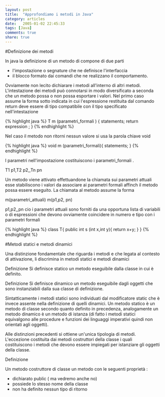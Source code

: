 ```yaml
---
layout: post
title:  "Approfondiamo i metodi in Java"
category: articles
date:   2005-01-02 22:45:33
tags: [Java]
comments: true
share: true
---
```


#Definizione dei metodi 

In java la definizione di un metodo di compone di due parti

* l'impostazione o segnature che ne definisce l'interfaccia
* il blocco formato dai comandi che ne realizzano il comportamento.

Ovviamente non  lecito dichiarare i metodi all'interno di altri metodi. 
L'intestazione dei metodi può connotarsi in modo diversificato a seconda che un metodo possa o non possa esportare i valori. 
Nel primo caso assume la forma sotto indicata in cui l'espressione restituita dal comando return deve essere di tipo compatibile
con il tipo specificato nell'intestazione

{% highlight java %}
T m (parametri_formali ) {
   statements;
   return expression ;
}
{% endhighlight %}

Nel caso il metodo non ritorni nessun valore si usa la parola chiave void

{% highlight java %}
void m (parametri_formali){
   statements;
}
{% endhighlight %}

I parametri nell'impostazione costituiscono i parametri_formali .


T1 p1,T2 p2,,Tn pn 

Un metodo viene attivato effettuandone la chiamata sui parametri attuali esse stabiliscono 
i valori da associare ai parametri formali affinch il metodo possa essere eseguito. La chiamata al metodo assume la forma

m(parametri_attuali) 
m(p1,p2, pn) 

p1,p2,,pn cio i parametri attuali sono forniti da una opportuna lista di variabili o di espressioni che 
devono ovviamente coincidere in numero e tipo con i parametri formali

{% highlight java %}
class T{
   public int s (int x,int y){
     return x+y;
   }
}
{% endhighlight %}

#Metodi statici e metodi dinamici

Una distinzione fondamentale che riguarda i metodi e che  legata al contesto di attivazione, li discrimina in 
metodi statici e metodi dinamici 

Definizione Si definisce statico un metodo eseguibile dalla classe in cui è definito. 

Definizione 
Si definisce dinamico un metodo eseguibile dagli oggetti che sono instanziabili dalla sua classe di definizione.

Sintatticamente i metodi statici sono individuati dal modificatore static che è invece assente nella definizione di quelli dinamici.
Un metodo statico è un metodo di classe secondo quanto definito in precedenza, analogamente un metodo dinamico è un metodo di 
istanza (di fatto i metodi statici equivalgono alle procedure e funzioni dei linguaggi imperativi quindi non orientati agli oggetti).

Alle distinzioni precedenti si ottiene un'unica tipologia di metodi. L'eccezione  costituita dai metodi costruttori della classe 
i quali costituiscono i metodi che devono essere impiegati per istanziare gli oggetti della classe.

Definizione

Un metodo costruttore di classe  un metodo con le seguenti proprietà :
* dichiarato public ( ma vedremo anche no)
* possiede lo stesso nome della classe
* non ha definito nessun tipo di ritorno

